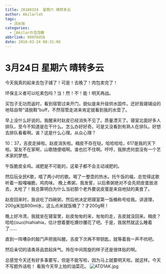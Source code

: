 ```yaml
---
title: 20180324  星期六 晴转多云
author: Akilarlxh
tags:
  - 流水账
categories:
  - 🍬Akilarの泡泡糖
abbrlink: 909f6d58
date: 2018-03-24 08:31:00
---
```

# 3月24日 星期六 晴转多云

今天我真的起来去包子铺了！可是！去晚了！肉包卖完了！

环保主义者可以吃素包吗？当！然！不！能！明天再战。

买包子无功而返时，看到宿管过来开门，貌似是来升级供水固件。还好我寝铺设的地毯自带“请脱鞋”buff，不然宿管走进来肯定就看到我的水壶了。

早上没什么好说的。我醒来时赵皮已经消失不见了。质量湮灭了。寝室北面好多人排队，至今不知道是在干什么。怎么办好好奇。可是又没看到有熟人在排队。好想去排队看看啊。诶？这是什么心理。从众心理？

10：37，吉皮走掉啦。赵皮消失啦。楠皮不存在哒。哈哈哈哈，617是我的天下啦。室友不在家啊，山歌随便唱啊。谁也拦不住啊。哼哼，我胖虎何尝没有一个艺术家的梦想。

午饭脆皮全鸡。减肥是不可能的，这辈子都不会主动减肥的。

然后玩全民K歌，唱了两小时的歌。喝了一整壶的热水。托午饭的福，总觉得这歌听着一股嘎嘣脆，鸡肉味。
晚上煮粥，我发誓，以后煮粥绝对不会先把皮蛋放进去，太呛了！我总算明白为什么当初那个老外要说皮蛋是来自地狱的美食了。

赵皮回来时，我说吃了四碗粥，然后他决定把寝室第一饭桶称号给我。讲道理，200g米加800ml水，这么点米就饭桶了？才200g啊！

晚上好冷清，我就坐在寝室里，赵皮匆匆的来，匆匆的走，吉皮就没回来。楠皮？哈哈(ಡωಡ)hiahiahia，估计想着要吃爆炒腰花了吧。于是，我居然就这么睡着了……

直到一阵嘈杂的敲门声把我叫醒。吉皮下次再不带钥匙，就等着我一声不吭吧。

然后亲切的请甬哥品尝起床气。玲在中间周旋的样子还是很体贴的啊。

总感觉今天还有好多事要写，但是不能写啦，因为马上就要明天啦。就这样。今天不写题外话啦！
看我今天早上拍的油菜花。
![ATD1AK.jpg](https://s2.ax1x.com/2019/04/10/ATD1AK.jpg)